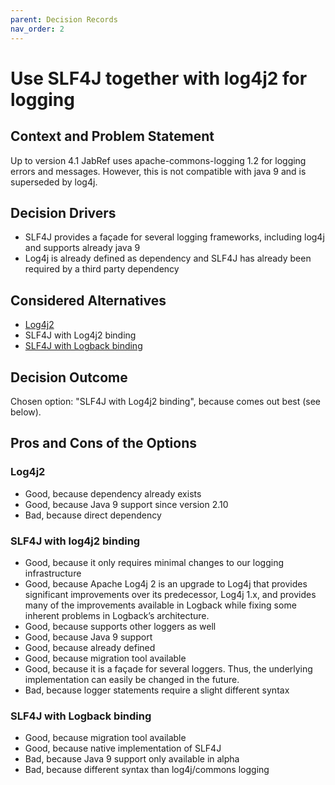 ```yaml
---
parent: Decision Records
nav_order: 2
---
```

# Use SLF4J together with log4j2 for logging

## Context and Problem Statement

Up to version 4.1 JabRef uses apache-commons-logging 1.2 for logging errors and messages. However, this is not compatible with java 9 and is superseded by log4j.

## Decision Drivers

* SLF4J provides a façade for several logging frameworks, including log4j and supports already java 9
* Log4j is already defined as dependency and SLF4J has already been required by a third party dependency

## Considered Alternatives

* [Log4j2](https://logging.apache.org/log4j/2.x/)
* SLF4J with Log4j2 binding
* [SLF4J with Logback binding](https://logback.qos.ch/)

## Decision Outcome

Chosen option: "SLF4J with Log4j2 binding", because comes out best (see below).

## Pros and Cons of the Options

### Log4j2

* Good, because dependency already exists
* Good, because Java 9 support since version 2.10
* Bad, because direct dependency

### SLF4J with log4j2 binding

* Good, because it only requires minimal changes to our logging infrastructure
* Good, because Apache Log4j 2 is an upgrade to Log4j that provides significant improvements over its predecessor, Log4j 1.x, and provides many of the improvements available in Logback while fixing some inherent problems in Logback’s architecture.
* Good, because supports other loggers as well
* Good, because Java 9 support
* Good, because already defined
* Good, because migration tool available
* Good, because it is a façade for several loggers. Thus, the underlying implementation can easily be changed in the future.
* Bad, because logger statements require a slight different syntax

### SLF4J with Logback binding

* Good, because migration tool available
* Good, because native implementation of SLF4J
* Bad, because Java 9 support only available in alpha
* Bad, because different syntax than log4j/commons logging
